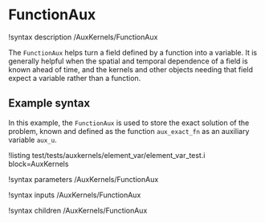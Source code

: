 # FunctionAux

!syntax description /AuxKernels/FunctionAux

The `FunctionAux` helps turn a field defined by a function into a variable. It is generally
helpful when the spatial and temporal dependence of a field is known ahead of time, and the kernels
and other objects needing that field expect a variable rather than a function.

## Example syntax

In this example, the `FunctionAux` is used to store the exact solution of the problem, known
and defined as the function `aux_exact_fn` as an auxiliary variable `aux_u`.

!listing test/tests/auxkernels/element_var/element_var_test.i block=AuxKernels

!syntax parameters /AuxKernels/FunctionAux

!syntax inputs /AuxKernels/FunctionAux

!syntax children /AuxKernels/FunctionAux
